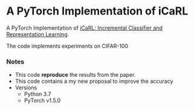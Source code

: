 # A PyTorch Implementation of iCaRL
A PyTorch Implementation of [iCaRL: Incremental Classifier and Representation Learning](https://arxiv.org/abs/1611.07725).

The code implements experiments on CIFAR-100

### Notes
* This code **reproduce** the results from the paper.
* This code contains a my new proposal to improve the accuracy
* Versions
  - Python 3.7
  - PyTorch v1.5.0
